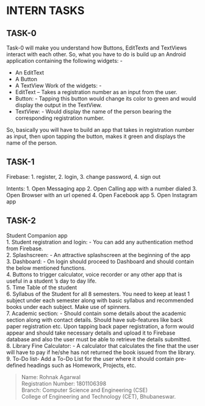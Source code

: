 # INTERN TASKS

## TASK-0
Task-0 will make you understand how Buttons, EditTexts and TextViews interact with each other. So, what you have to do is build up an Android application containing the following widgets: -
 - An EditText
 - A Button
 - A TextView
Work of the widgets: -
 - EditText – Takes a registration number as an input from the user.
 - Button: - Tapping this button would change its color to green and would display the output in the TextView.
 - TextView: - Would display the name of the person bearing the corresponding registration number.

So, basically you will have to build an app that takes in registration number as input, then upon tapping the button, makes it green and displays the name of the person.

## TASK-1
   Firebase:
    1. register,
    2. login,
    3. change password,
    4. sign out

   Intents:
    1. Open Messaging app
    2. Open Calling app with a number dialed
    3. Open Browser with an url opened
    4. Open Facebook app
    5. Open Instagram app

## TASK-2
Student Companion app  
    1. Student registration and login: - You can add any authentication method from Firebase.  
    2. Splashscreen: - An attractive splashscreen at the beginning of the app  
    3. Dashboard: - On login should proceed to Dashboard and should contain the below mentioned
     functions.  
    4. Buttons to trigger calculator, voice recorder or any other app that is useful in a student
    ’s day to day life.  
    5.  Time Table of the student  
    6. Syllabus of the Student for all 8 semesters. You need to keep at least 1 subject under
     each semester along with basic syllabus and recommended books under each subject. Make use
      of spinners.  
    7. Academic section: - Should contain some details about the academic section along with
     contact details. Should have sub-features like back paper registration etc. Upon tapping
      back paper registration, a form would appear and should take necessary details and upload it to Firebase database and also the user must be able to retrieve the details submitted.  
    8. Library Fine Calculator: - A calculator that calculates the fine that the user will have
     to pay if he/she has not returned the book issued from the library.  
    9. To-Do list- Add a To-Do List for the user where it should contain pre-defined headings
     such as Homework, Projects, etc.  


>Name: Rohnak Agarwal  
>Registration Number: 1801106398  
>Branch: Computer Science and Engineering (CSE)  
>College of Engineering and Technology (CET), Bhubaneswar.